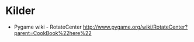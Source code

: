 # Kilder
* Pygame wiki - RotateCenter
http://www.pygame.org/wiki/RotateCenter?parent=CookBook%22here%22